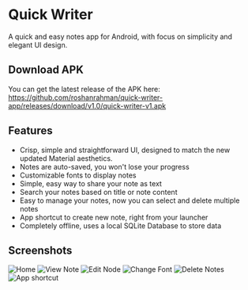 # Quick Writer
A quick and easy notes app for Android, with focus on simplicity and elegant UI design.

## Download APK
You can get the latest release of the APK here: https://github.com/roshanrahman/quick-writer-app/releases/download/v1.0/quick-writer-v1.apk

## Features
- Crisp, simple and straightforward UI, designed to match the new updated Material aesthetics.
- Notes are auto-saved, you won't lose your progress
- Customizable fonts to display notes
- Simple, easy way to share your note as text
- Search your notes based on title or note content
- Easy to manage your notes, now you can select and delete multiple notes
- App shortcut to create new note, right from your launcher
- Completely offline, uses a local SQLite Database to store data

## Screenshots
![Home](https://github.com/roshanrahman/quick-writer-app/raw/master/assets/screen1.png "Home")
![View Note](https://github.com/roshanrahman/quick-writer-app/raw/master/assets/screen2.png "View Note")
![Edit Node](https://github.com/roshanrahman/quick-writer-app/raw/master/assets/screen3.png "Edit Note")
![Change Font](https://github.com/roshanrahman/quick-writer-app/raw/master/assets/screen4.png "Change Font")
![Delete Notes](https://github.com/roshanrahman/quick-writer-app/raw/master/assets/delete.png "Delete Notes")
![App shortcut](https://github.com/roshanrahman/quick-writer-app/raw/master/assets/shortcut.png "App shortcut")